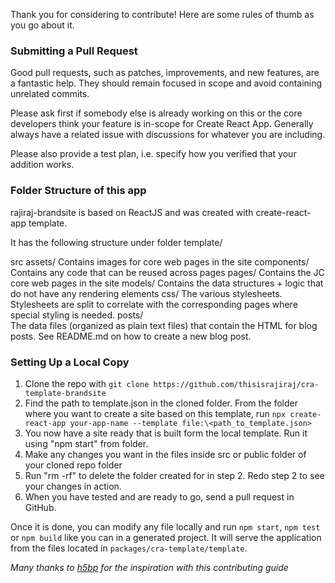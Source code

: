 Thank you for considering to contribute! Here are some rules of thumb as you go about it.

### Submitting a Pull Request
Good pull requests, such as patches, improvements, and new features, are a fantastic help. They should remain focused in scope and avoid containing unrelated commits.

Please ask first if somebody else is already working on this or the core developers think your feature is in-scope for Create React App. Generally always have a related issue with discussions for whatever you are including.

Please also provide a test plan, i.e. specify how you verified that your addition works.

### Folder Structure of this app
rajiraj-brandsite is based on ReactJS and was created with create-react-app template.

It has the following structure under folder template/

src
  assets/
    Contains images for core web pages in the site
  components/
    Contains any code that can be reused across pages
  pages/
    Contains the JC core web pages in the site
  models/
    Contains the data structures + logic that do not have any rendering elements
  css/
    The various stylesheets. Stylesheets are split to correlate with the corresponding pages where special styling is needed.
  posts/   
    The data files (organized as plain text files) that contain the HTML for blog posts. See README.md on how to create a new blog post.

### Setting Up a Local Copy

1. Clone the repo with `git clone https://github.com/thisisrajiraj/cra-template-brandsite`
2. Find the path to template.json in the cloned folder.
From the folder where you want to create a site based on this template, 
run 
`` npx create-react-app your-app-name --template file:\<path_to_template.json> ``
3. You now have a site ready that is built form the local template. Run it using "npm start" from <your-app-name> folder.
4. Make any changes you want in the files inside src or public folder of your 
cloned repo folder
5. Run "rm -rf" to delete the folder created for <your-app-name> in step 2. Redo step 2 to see your changes in action.
5. When you have tested and are ready to go, send a pull request in GitHub.

Once it is done, you can modify any file locally and run `npm start`, `npm test` or `npm build` like you can in a generated project. It will serve the application from the files located in `packages/cra-template/template`.


_Many thanks to [h5bp](https://raw.githubusercontent.com/facebook/create-react-app/master/CONTRIBUTING.md) for the inspiration with this contributing guide_